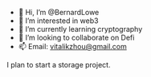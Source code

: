 - 👋 Hi, I’m @BernardLowe
- 👀 I’m interested in web3
- 🌱 I’m currently learning cryptography
- 💞️ I’m looking to collaborate on Defi
- 📫 Email: vitalikzhou@gmail.com

I plan to start a storage project.

<!---
BernardLowe/BernardLowe is a ✨ special ✨ repository because its `README.md` (this file) appears on your GitHub profile.
You can click the Preview link to take a look at your changes.
--->
